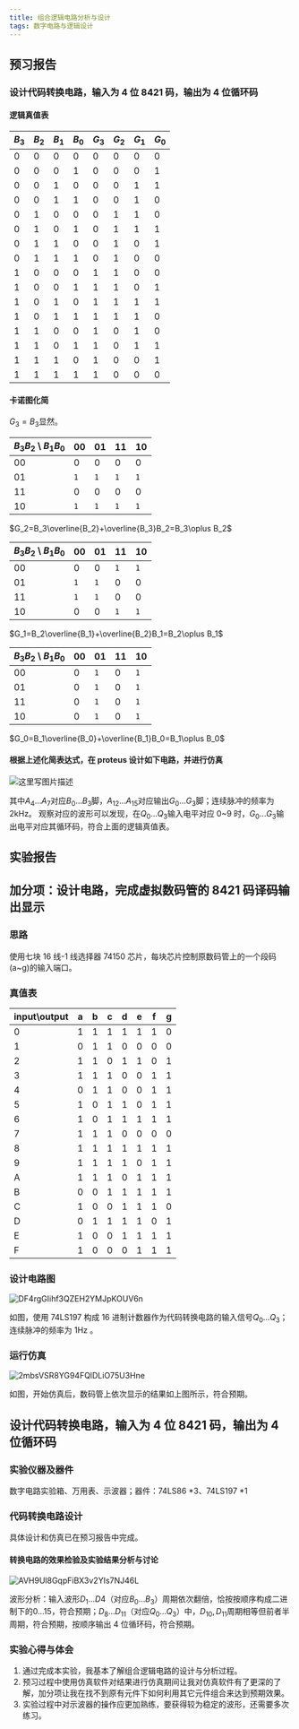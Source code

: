 ```yaml
---
title: 组合逻辑电路分析与设计
tags: 数字电路与逻辑设计
---
```


## 预习报告

### 设计代码转换电路，输入为 4 位 8421 码，输出为 4 位循环码

#### 逻辑真值表

| $B_3$ | $B_2$ | $B_1$ | $B_0$ | $G_3$ | $G_2$ | $G_1$ | $G_0$ |
| ----- | ----- | ----- | ----- | ----- | ----- | ----- | ----- |
| 0     | 0     | 0     | 0     | 0     | 0     | 0     | 0     |
| 0     | 0     | 0     | 1     | 0     | 0     | 0     | 1     |
| 0     | 0     | 1     | 0     | 0     | 0     | 1     | 1     |
| 0     | 0     | 1     | 1     | 0     | 0     | 1     | 0     |
| 0     | 1     | 0     | 0     | 0     | 1     | 1     | 0     |
| 0     | 1     | 0     | 1     | 0     | 1     | 1     | 1     |
| 0     | 1     | 1     | 0     | 0     | 1     | 0     | 1     |
| 0     | 1     | 1     | 1     | 0     | 1     | 0     | 0     |
| 1     | 0     | 0     | 0     | 1     | 1     | 0     | 0     |
| 1     | 0     | 0     | 1     | 1     | 1     | 0     | 1     |
| 1     | 0     | 1     | 0     | 1     | 1     | 1     | 1     |
| 1     | 0     | 1     | 1     | 1     | 1     | 1     | 0     |
| 1     | 1     | 0     | 0     | 1     | 0     | 1     | 0     |
| 1     | 1     | 0     | 1     | 1     | 0     | 1     | 1     |
| 1     | 1     | 1     | 0     | 1     | 0     | 0     | 1     |
| 1     | 1     | 1     | 1     | 1     | 0     | 0     | 0     |

#### 卡诺图化简

$G_3=B_3$显然。

| $B_3B_2\setminus B_1B_0$ | 00  | 01  | 11  | 10  |
| ------------------------ | --- | --- | --- | --- |
| 00                       | 0   | 0   | 0   | 0   |
| 01                       | `1` | `1` | `1` | `1` |
| 11                       | 0   | 0   | 0   | 0   |
| 10                       | `1` | `1` | `1` | `1` |

$G_2=B_3\overline{B_2}+\overline{B_3}B_2=B_3\oplus B_2$

| $B_3B_2\setminus B_1B_0$ | 00  | 01  | 11  | 10  |
| ------------------------ | --- | --- | --- | --- |
| 00                       | 0   | 0   | `1` | `1` |
| 01                       | `1` | `1` | 0   | 0   |
| 11                       | `1` | `1` | 0   | 0   |
| 10                       | 0   | 0   | `1` | `1` |

$G_1=B_2\overline{B_1}+\overline{B_2}B_1=B_2\oplus B_1$

| $B_3B_2\setminus B_1B_0$ | 00  | 01  | 11  | 10  |
| ------------------------ | --- | --- | --- | --- |
| 00                       | 0   | `1` | 0   | `1` |
| 01                       | 0   | `1` | 0   | `1` |
| 11                       | 0   | `1` | 0   | `1` |
| 10                       | 0   | `1` | 0   | `1` |

$G_0=B_1\overline{B_0}+\overline{B_1}B_0=B_1\oplus B_0$

#### 根据上述化简表达式，在 proteus 设计如下电路，并进行仿真

![这里写图片描述](https://img-blog.csdn.net/20180827202707186)

其中$A_4\dots A_7$对应$B_0\dots B_3$脚，$A_{12}\dots A_{15}$对应输出$G_0\dots G_3$脚；连续脉冲的频率为 2kHz。
观察对应的波形可以发现，在$Q_0\dots Q_3$输入电平对应 0~9 时，$G_0\dots G_3$输出电平对应其循环码，符合上面的逻辑真值表。

## 实验报告

## 加分项：设计电路，完成虚拟数码管的 8421 码译码输出显示

### 思路

使用七块 16 线-1 线选择器 74150 芯片，每块芯片控制原数码管上的一个段码(a~g)的输入端口。

### 真值表

| input\output | a   | b   | c   | d   | e   | f   | g   |
| ------------ | --- | --- | --- | --- | --- | --- | --- |
| 0            | 1   | 1   | 1   | 1   | 1   | 1   | 0   |
| 1            | 0   | 1   | 1   | 0   | 0   | 0   | 0   |
| 2            | 1   | 1   | 0   | 1   | 1   | 0   | 1   |
| 3            | 1   | 1   | 1   | 0   | 0   | 1   | 1   |
| 4            | 0   | 1   | 1   | 0   | 0   | 1   | 1   |
| 5            | 1   | 0   | 1   | 1   | 0   | 1   | 1   |
| 6            | 1   | 0   | 1   | 1   | 1   | 1   | 1   |
| 7            | 1   | 1   | 1   | 0   | 0   | 0   | 0   |
| 8            | 1   | 1   | 1   | 1   | 1   | 1   | 1   |
| 9            | 1   | 1   | 1   | 1   | 0   | 1   | 1   |
| A            | 1   | 1   | 1   | 0   | 1   | 1   | 1   |
| B            | 0   | 0   | 1   | 1   | 1   | 1   | 1   |
| C            | 1   | 0   | 0   | 1   | 1   | 1   | 0   |
| D            | 0   | 1   | 1   | 1   | 1   | 0   | 1   |
| E            | 1   | 0   | 0   | 1   | 1   | 1   | 1   |
| F            | 1   | 0   | 0   | 0   | 1   | 1   | 1   |

### 设计电路图

![DF4rgGIihf3QZEH2YMJpKOUV6n](https://i.loli.net/2020/12/01/8nX3mKupk2lDOBo.png)

如图，使用 74LS197 构成 16 进制计数器作为代码转换电路的输入信号$Q_0\dots Q_3$；连续脉冲的频率为 1Hz 。

### 运行仿真

![2mbsVSR8YG94FQlDLiO75U3Hne](https://i.loli.net/2020/12/01/Ykg3mX8we1bvMW5.png)

如图，开始仿真后，数码管上依次显示的结果如上图所示，符合预期。

## 设计代码转换电路，输入为 4 位 8421 码，输出为 4 位循环码

### 实验仪器及器件

数字电路实验箱、万用表、示波器；器件：74LS86 \*3、74LS197 \*1

### 代码转换电路设计

具体设计和仿真已在预习报告中完成。

#### 转换电路的效果检验及实验结果分析与讨论

![AVH9Ul8GqpFiBX3v2YIs7NJ46L](https://i.loli.net/2020/12/01/kNuSOiUrGIl4BzZ.jpg)

波形分析：输入波形$D_1\dots D4$（对应$B_0\dots B_3$）周期依次翻倍，恰按按顺序构成二进制下的$0\dots15$，符合预期；$D_8\dots D_{11}$（对应$Q_0\dots Q_3$）中，$D_{10},D_{11}$周期相等但前者半周期，符合预期，按顺序输出 4 位循环码，符合预期。

### 实验心得与体会

1. 通过完成本实验，我基本了解组合逻辑电路的设计与分析过程。
2. 预习过程中使用仿真软件对结果进行仿真期间让我对仿真软件有了更深的了解，加分项让我在找不到原有元件下如何利用其它元件组合来达到预期效果。
3. 实验过程中对示波器的操作应更加熟练，要获得较为稳定的波形，还需要多次练习。
